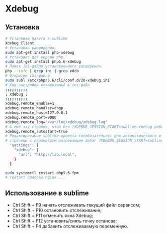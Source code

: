 # Xdebug

## Установка

```sh
# Установка пакета в sublime
Xdebug Client
# Установка расширения.
sudo apt-get install php-xdebug
# Установит для версии php.
sudo apt-get install php5.6-xdebug
# Поиск ini-файла установленного расширения.
php --info | grep ini | grep xdeb
# Открытие ini-файла
sudo subl /etc/php/5.6/cli/conf.d/20-xdebug.ini
# Код настройки вставляемый в ini-файл
;;;;;;;;;;
; Xdebug ;
;;;;;;;;;;
xdebug.remote_enable=1
xdebug.remote_handler=dbgp
xdebug.remote_host=127.0.0.1
xdebug.remote_port=9000
xdebug.remote_log="/var/log/xdebug/xdebug.log"
# А ещё эту строчку, чтоб без ?XDEBUG_SESSION_START=sublime.xdebug работало.
xdebug.remote_autostart=true
# Редактирование sublime-проекта (необязательно) для автоматического открывания
# страницы с параметром разрешающим дебаг ?XDEBUG_SESSION_START=sublime.xdebug
  "settings": {
    "xdebug": {
      "url": "http://lab.local",
    }
  }

sudo systemctl restart php5.6-fpm
# restart apache2 nginx ...
```


## Использование в sublime

*  Ctrl Shift + F9  начать отслеживать текущий файл сервисом;
*  Ctrl Shift + F10 остановить отслеживание;
*  Ctrl Shift + F11 отменить окна Xdebug;
*  Ctrl Shift + F12 установить/снять точку останова;
*  Ctrl Shift + F4  дабавить отслеживаемую переменную.
